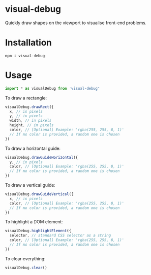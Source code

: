 # visual-debug

Quickly draw shapes on the viewport to visualise front-end problems.

# Installation

```
npm i visual-debug
```

# Usage

```javascript
import * as visualDebug from 'visual-debug'
```

To draw a rectangle:

```javascript
visualDebug.drawRect({
  x, // in pixels
  y, // in pixels
  width, // in pixels
  height, // in pixels
  color, // [Optional] Example: 'rgba(255, 255, 0, 1)'
  // If no color is provided, a random one is chosen
})
```

To draw a horizontal guide:

```javascript
visualDebug.drawGuideHorizontal({
  y, // in pixels
  color, // [Optional] Example: 'rgba(255, 255, 0, 1)'
  // If no color is provided, a random one is chosen
})
```

To draw a vertical guide:

```javascript
visualDebug.drawGuideVertical({
  x, // in pixels
  color, // [Optional] Example: 'rgba(255, 255, 0, 1)'
  // If no color is provided, a random one is chosen
})
```

To highlight a DOM element:

```javascript
visualDebug.highlightElement({
  selector, // standard CSS selector as a string
  color, // [Optional] Example: 'rgba(255, 255, 0, 1)'
  // If no color is provided, a random one is chosen
})
```

To clear everything:

```javascript
visualDebug.clear()
```
